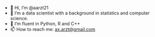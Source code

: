 - 👋 Hi, I’m @aarzt21
- 👀 I’m a data scientist with a background in statistics and computer science. 
- 🌱 I’m fluent in Python, R and C++
- 📫 How to reach me: ax.arzt@gmail.com

<!---
aarzt21/aarzt21 is a ✨ special ✨ repository because its `README.md` (this file) appears on your GitHub profile.
You can click the Preview link to take a look at your changes.
--->
